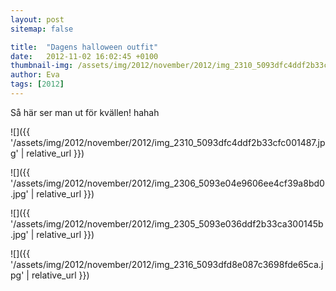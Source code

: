 ```yaml
---
layout: post
sitemap: false

title:  "Dagens halloween outfit"
date:   2012-11-02 16:02:45 +0100
thumbnail-img: /assets/img/2012/november/2012/img_2310_5093dfc4ddf2b33cfc001487.jpg
author: Eva
tags: [2012]
---
```


Så här ser man ut för kvällen! hahah

![]({{ '/assets/img/2012/november/2012/img_2310_5093dfc4ddf2b33cfc001487.jpg'  | relative_url }})

![]({{ '/assets/img/2012/november/2012/img_2306_5093e04e9606ee4cf39a8bd0.jpg'  | relative_url }})

![]({{ '/assets/img/2012/november/2012/img_2305_5093e036ddf2b33ca300145b.jpg'  | relative_url }})

![]({{ '/assets/img/2012/november/2012/img_2316_5093dfd8e087c3698fde65ca.jpg'  | relative_url }})

